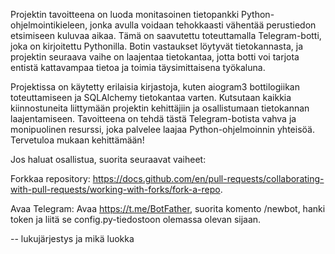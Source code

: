 
Projektin tavoitteena on luoda monitasoinen tietopankki Python-ohjelmointikieleen, jonka avulla voidaan tehokkaasti vähentää perustiedon etsimiseen kuluvaa aikaa. Tämä on saavutettu toteuttamalla Telegram-botti, joka on kirjoitettu Pythonilla. Botin vastaukset löytyvät tietokannasta, ja projektin seuraava vaihe on laajentaa tietokantaa, jotta botti voi tarjota entistä kattavampaa tietoa ja toimia täysimittaisena työkaluna.

Projektissa on käytetty erilaisia kirjastoja, kuten aiogram3 bottilogiikan toteuttamiseen ja SQLAlchemy tietokantaa varten. Kutsutaan kaikkia kiinnostuneita liittymään projektin kehittäjiin ja osallistumaan tietokannan laajentamiseen. Tavoitteena on tehdä tästä Telegram-botista vahva ja monipuolinen resurssi, joka palvelee laajaa Python-ohjelmoinnin yhteisöä. Tervetuloa mukaan kehittämään!


Jos haluat osallistua, suorita seuraavat vaiheet:

Forkkaa repository:
https://docs.github.com/en/pull-requests/collaborating-with-pull-requests/working-with-forks/fork-a-repo.

Avaa Telegram:
Avaa https://t.me/BotFather, suorita komento /newbot, hanki token ja liitä se config.py-tiedostoon olemassa olevan sijaan.

-- lukujärjestys ja mikä luokka





